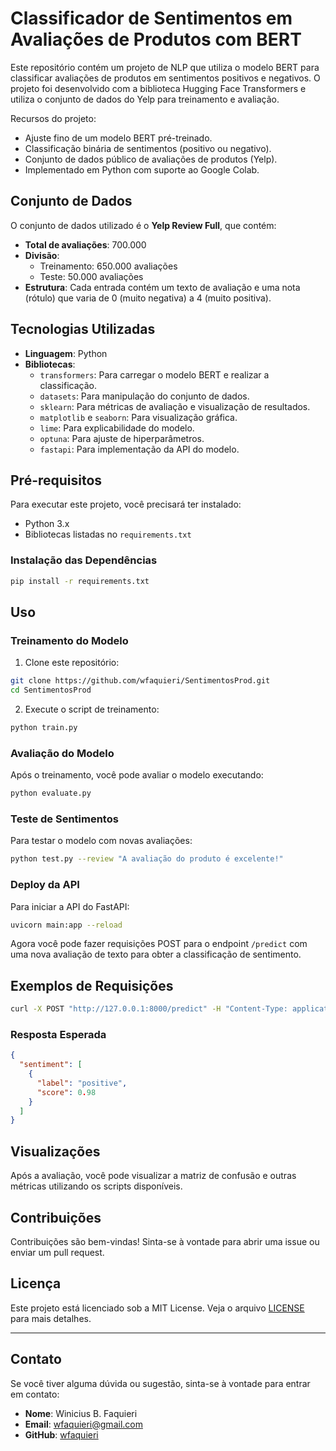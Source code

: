# Classificador de Sentimentos em Avaliações de Produtos com BERT
Este repositório contém um projeto de NLP que utiliza o modelo BERT para classificar avaliações de produtos em sentimentos positivos e negativos. O projeto foi desenvolvido com a biblioteca Hugging Face Transformers e utiliza o conjunto de dados do Yelp para treinamento e avaliação.

Recursos do projeto:
- Ajuste fino de um modelo BERT pré-treinado.
- Classificação binária de sentimentos (positivo ou negativo).
- Conjunto de dados público de avaliações de produtos (Yelp).
- Implementado em Python com suporte ao Google Colab.

## Conjunto de Dados

O conjunto de dados utilizado é o **Yelp Review Full**, que contém:

- **Total de avaliações**: 700.000
- **Divisão**:
  - Treinamento: 650.000 avaliações
  - Teste: 50.000 avaliações
- **Estrutura**: Cada entrada contém um texto de avaliação e uma nota (rótulo) que varia de 0 (muito negativa) a 4 (muito positiva).

## Tecnologias Utilizadas

- **Linguagem**: Python
- **Bibliotecas**:
  - `transformers`: Para carregar o modelo BERT e realizar a classificação.
  - `datasets`: Para manipulação do conjunto de dados.
  - `sklearn`: Para métricas de avaliação e visualização de resultados.
  - `matplotlib` e `seaborn`: Para visualização gráfica.
  - `lime`: Para explicabilidade do modelo.
  - `optuna`: Para ajuste de hiperparâmetros.
  - `fastapi`: Para implementação da API do modelo.

## Pré-requisitos

Para executar este projeto, você precisará ter instalado:

- Python 3.x
- Bibliotecas listadas no `requirements.txt`

### Instalação das Dependências

```bash
pip install -r requirements.txt
```

## Uso

### Treinamento do Modelo

1. Clone este repositório:

```bash
git clone https://github.com/wfaquieri/SentimentosProd.git
cd SentimentosProd
```

2. Execute o script de treinamento:

```bash
python train.py
```

### Avaliação do Modelo

Após o treinamento, você pode avaliar o modelo executando:

```bash
python evaluate.py
```

### Teste de Sentimentos

Para testar o modelo com novas avaliações:

```bash
python test.py --review "A avaliação do produto é excelente!"
```

### Deploy da API

Para iniciar a API do FastAPI:

```bash
uvicorn main:app --reload
```

Agora você pode fazer requisições POST para o endpoint `/predict` com uma nova avaliação de texto para obter a classificação de sentimento.

## Exemplos de Requisições

```bash
curl -X POST "http://127.0.0.1:8000/predict" -H "Content-Type: application/json" -d "{"review": "O produto é ótimo!"}"
```

### Resposta Esperada

```json
{
  "sentiment": [
    {
      "label": "positive",
      "score": 0.98
    }
  ]
}
```

## Visualizações

Após a avaliação, você pode visualizar a matriz de confusão e outras métricas utilizando os scripts disponíveis.

## Contribuições

Contribuições são bem-vindas! Sinta-se à vontade para abrir uma issue ou enviar um pull request.

## Licença

Este projeto está licenciado sob a MIT License. Veja o arquivo [LICENSE](LICENSE) para mais detalhes.

---

## Contato

Se você tiver alguma dúvida ou sugestão, sinta-se à vontade para entrar em contato:

- **Nome**: Winicius B. Faquieri
- **Email**: wfaquieri@gmail.com
- **GitHub**: [wfaquieri](https://github.com/wfaquieri)
